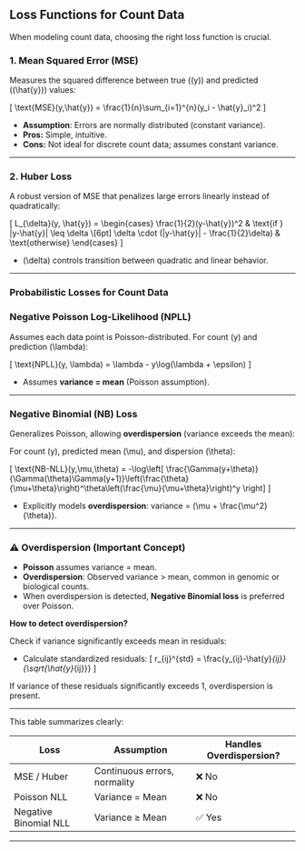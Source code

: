 ## Loss Functions for Count Data

When modeling count data, choosing the right loss function is crucial.

### 1. **Mean Squared Error (MSE)**

Measures the squared difference between true (\(y\)) and predicted (\(\hat{y}\)) values:

\[
\text{MSE}(y,\hat{y}) = \frac{1}{n}\sum_{i=1}^{n}(y_i - \hat{y}_i)^2
\]

- **Assumption**: Errors are normally distributed (constant variance).
- **Pros:** Simple, intuitive.
- **Cons:** Not ideal for discrete count data; assumes constant variance.

---

### 2. **Huber Loss**

A robust version of MSE that penalizes large errors linearly instead of quadratically:

\[
L_{\delta}(y, \hat{y}) = 
\begin{cases} 
\frac{1}{2}(y-\hat{y})^2 & \text{if } |y-\hat{y}| \leq \delta \\[6pt]
\delta \cdot (|y-\hat{y}| - \frac{1}{2}\delta) & \text{otherwise}
\end{cases}
\]

- \(\delta\) controls transition between quadratic and linear behavior.

---

### **Probabilistic Losses for Count Data**

### **Negative Poisson Log-Likelihood (NPLL)**

Assumes each data point is Poisson-distributed. For count \(y\) and prediction \(\lambda\):

\[
\text{NPLL}(y, \lambda) = \lambda - y\log(\lambda + \epsilon)
\]

- Assumes **variance = mean** (Poisson assumption).

---

### **Negative Binomial (NB) Loss**

Generalizes Poisson, allowing **overdispersion** (variance exceeds the mean):

For count \(y\), predicted mean \(\mu\), and dispersion \(\theta\):

\[
\text{NB-NLL}(y,\mu,\theta) = -\log\left[
\frac{\Gamma(y+\theta)}{\Gamma(\theta)\Gamma(y+1)}\left(\frac{\theta}{\mu+\theta}\right)^\theta\left(\frac{\mu}{\mu+\theta}\right)^y
\right]
\]

- Explicitly models **overdispersion**: variance = \(\mu + \frac{\mu^2}{\theta}\).

---

### ⚠️ **Overdispersion (Important Concept)**

- **Poisson** assumes variance = mean.
- **Overdispersion**: Observed variance > mean, common in genomic or biological counts.
- When overdispersion is detected, **Negative Binomial loss** is preferred over Poisson.

**How to detect overdispersion?**

Check if variance significantly exceeds mean in residuals:

- Calculate standardized residuals:
\[
r_{ij}^{std} = \frac{y_{ij}-\hat{y}_{ij}}{\sqrt{\hat{y}_{ij}}}
\]

If variance of these residuals significantly exceeds 1, overdispersion is present.

---

This table summarizes clearly:

| Loss                     | Assumption                      | Handles Overdispersion?  |
|--------------------------|---------------------------------|--------------------------|
| MSE / Huber              | Continuous errors, normality    | ❌ No                    |
| Poisson NLL              | Variance = Mean                 | ❌ No                    |
| Negative Binomial NLL    | Variance ≥ Mean                 | ✅ Yes                   |

---
